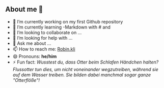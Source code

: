 ## About me 👋

- 🔭 I’m currently working on my first Github repository
- 🌱 I’m currently learning -Markdown with # and 
- 👯 I’m looking to collaborate on ... 
- 🤔 I’m looking for help with ...
- 💬 Ask me about ...
- 📫 How to reach me: [Robin.kli](https://www.instagram.com/robin.klih/?next=%2F)
- 😄 Pronouns: **he/him**
- ⚡ Fun fact: *Wusstest du, dass Otter beim Schlafen Händchen halten? Flussotter tun dies, um nicht voneinander wegzutreiben, während sie auf dem Wasser treiben. Sie bilden dabei manchmal sogar ganze "Otterflöße"!*

